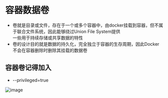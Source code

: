 # 容器数据卷
- 卷就是目录或文件，存在于一个或多个容器中，由docker挂载到容器，但不属于联合文件系统，因此能够绕过Union File System提供  
  一些用于持续存储或共享数据的特性
- 卷的设计目的就是数据的持久化，完全独立于容器的生存周期，因此Docker不会在容器删除时删除其挂载的数据卷

## 容器卷记得加入
- --privileged=true

![image](https://user-images.githubusercontent.com/92672384/181709581-547f5b49-7e54-4d33-a11d-685c53aea07c.png)
